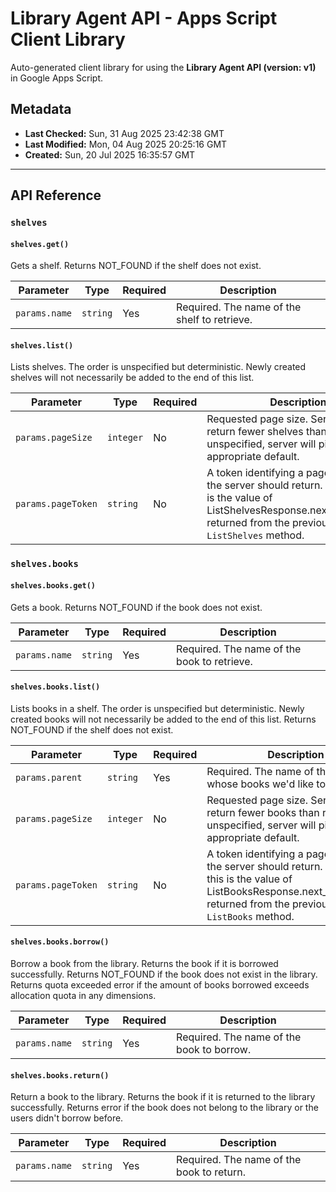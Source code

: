 # Library Agent API - Apps Script Client Library

Auto-generated client library for using the **Library Agent API (version: v1)** in Google Apps Script.

## Metadata

- **Last Checked:** Sun, 31 Aug 2025 23:42:38 GMT
- **Last Modified:** Mon, 04 Aug 2025 20:25:16 GMT
- **Created:** Sun, 20 Jul 2025 16:35:57 GMT



---

## API Reference

### `shelves`

#### `shelves.get()`

Gets a shelf. Returns NOT_FOUND if the shelf does not exist.

| Parameter | Type | Required | Description |
|---|---|---|---|
| `params.name` | `string` | Yes | Required. The name of the shelf to retrieve. |

#### `shelves.list()`

Lists shelves. The order is unspecified but deterministic. Newly created shelves will not necessarily be added to the end of this list.

| Parameter | Type | Required | Description |
|---|---|---|---|
| `params.pageSize` | `integer` | No | Requested page size. Server may return fewer shelves than requested. If unspecified, server will pick an appropriate default. |
| `params.pageToken` | `string` | No | A token identifying a page of results the server should return. Typically, this is the value of ListShelvesResponse.next_page_token returned from the previous call to `ListShelves` method. |

### `shelves.books`

#### `shelves.books.get()`

Gets a book. Returns NOT_FOUND if the book does not exist.

| Parameter | Type | Required | Description |
|---|---|---|---|
| `params.name` | `string` | Yes | Required. The name of the book to retrieve. |

#### `shelves.books.list()`

Lists books in a shelf. The order is unspecified but deterministic. Newly created books will not necessarily be added to the end of this list. Returns NOT_FOUND if the shelf does not exist.

| Parameter | Type | Required | Description |
|---|---|---|---|
| `params.parent` | `string` | Yes | Required. The name of the shelf whose books we'd like to list. |
| `params.pageSize` | `integer` | No | Requested page size. Server may return fewer books than requested. If unspecified, server will pick an appropriate default. |
| `params.pageToken` | `string` | No | A token identifying a page of results the server should return. Typically, this is the value of ListBooksResponse.next_page_token. returned from the previous call to `ListBooks` method. |

#### `shelves.books.borrow()`

Borrow a book from the library. Returns the book if it is borrowed successfully. Returns NOT_FOUND if the book does not exist in the library. Returns quota exceeded error if the amount of books borrowed exceeds allocation quota in any dimensions.

| Parameter | Type | Required | Description |
|---|---|---|---|
| `params.name` | `string` | Yes | Required. The name of the book to borrow. |

#### `shelves.books.return()`

Return a book to the library. Returns the book if it is returned to the library successfully. Returns error if the book does not belong to the library or the users didn't borrow before.

| Parameter | Type | Required | Description |
|---|---|---|---|
| `params.name` | `string` | Yes | Required. The name of the book to return. |
